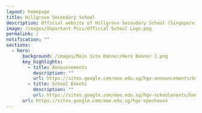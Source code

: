 ```yaml
---
layout: homepage
title: Hillgrove Secondary School
description: Official website of Hillgrove Secondary School (Singapore)
image: /images/Important Pics/Official School Logo.png
permalink: /
notification: ""
sections:
  - hero:
      background: /images/Main Site Banner/Hero Banner 1.png
      key_highlights:
        - title: Announcements
          description: ""
          url: https://sites.google.com/moe.edu.sg/hgv-announcements/home
        - title: School Events
          description: ""
          url: https://sites.google.com/moe.edu.sg/hgv-schoolevents/home
      url: https://sites.google.com/moe.edu.sg/hgv-openhouse
---
```

